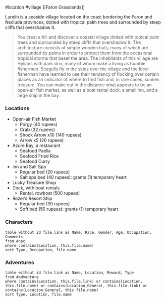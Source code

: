 #location #village [[Faron Grasslands]]

Lurelin is a seaside village located on the coast bordering the Faron and Necluda provinces, dotted with tropical palm trees and surrounded by steep cliffs that overshadow it.

>You crest a hill and discover a coastal village dotted with topical palm trees and surrounded by steep cliffs that overshadow it. The architecture consists of simple wooden huts, many of which are surrounded by palms in order to protect them from the occasional tropical storms that beset the area. The inhabitants of this village are Hylians with dark skin, many of whom make a living as humble fishermen. Seagulls fly in the skies over the village and the local fisherman have learned to use their tendency of flocking over certain places as an indicator of where to find fish and, in rare cases, sunken treasure. You can make out in the distance what appears to be an open-air fish market, as well as a boat rental dock, a small inn, and a large ship in the bay.

### Locations

- Open-air Fish Market
	- Porgy (40 rupees)
	- Crab (32 rupees)
	- Shock Arrow x10 (140 rupees)
	- Arrow x5 (20 rupees)
- Azure Bay, a restaurant
	- Seafood Paella
	- Seafood Fried Rice
	- Seafood Curry
- Inn and Salt Spa
	- Regular bed (20 rupees)
	- Salt spa bed (40 rupees): grants (1) temporary heart
- Lucky Treasure Shop
- Dock, with boat rentals
	- Rental, rowboat (500 rupees)
- Rozel's Resort Ship
	- Regular bed (30 rupees)
	- Soft bed (50 rupees): grants (1) temporary heart

### Characters
```dataview
table without id file.link as Name, Race, Gender, Age, Occupation, Comments
from #npc
where contains(Location, this.file.name)
sort Type, Occupation, file.name
```

### Adventures
```dataview
table without id file.link as Name, Location, Reward, Type
from #adventure
where contains(Location, this.file.link) or contains(Location, this.file.name) or contains(Location_General, this.file.link) or contains(Location_General, this.file.name)
sort Type, Location, file.name
```
